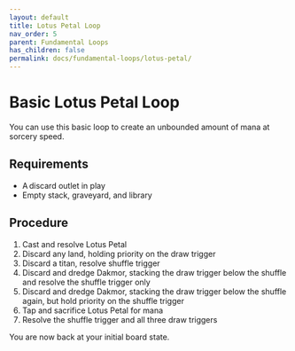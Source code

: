 ```yaml
---
layout: default
title: Lotus Petal Loop
nav_order: 5
parent: Fundamental Loops
has_children: false
permalink: docs/fundamental-loops/lotus-petal/
---
```


# Basic Lotus Petal Loop

You can use this basic loop to create an unbounded amount of mana at sorcery speed.

## Requirements

* A discard outlet in play
* Empty stack, graveyard, and library

## Procedure

1. Cast and resolve Lotus Petal
1. Discard any land, holding priority on the draw trigger
1. Discard a titan, resolve shuffle trigger
1. Discard and dredge Dakmor, stacking the draw trigger below the shuffle and resolve the shuffle trigger only
1. Discard and dredge Dakmor, stacking the draw trigger below the shuffle again, but hold priority on the shuffle trigger
1. Tap and sacrifice Lotus Petal for mana
1. Resolve the shuffle trigger and all three draw triggers

You are now back at your initial board state.
